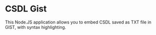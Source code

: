 # CSDL Gist

This Node.JS application allows you to embed CSDL saved as TXT file in GIST, with syntax highlighting.